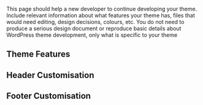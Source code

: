 This page should help a new developer to continue developing your theme. Include
relevant information about what features your theme has, files that would need editing, design
decisions, colours, etc. You do not need to produce a serious design document or reproduce basic
details about WordPress theme development, only what is specific to your theme


## Theme Features

## Header Customisation

## Footer Customisation
